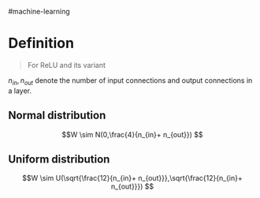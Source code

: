 #machine-learning 

# Definition

> For ReLU and its variant

$n_{in}, n_{out}$ denote the number of input connections and output connections in a layer.

## Normal distribution
$$W \sim N(0,\frac{4}{n_{in}+ n_{out}}) $$

## Uniform distribution
$$W \sim U(\sqrt{\frac{12}{n_{in}+ n_{out}}},\sqrt{\frac{12}{n_{in}+ n_{out}}}) $$


